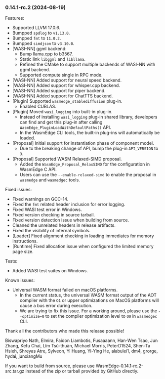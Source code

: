 ### 0.14.1-rc.2 (2024-08-19)

Features:

* Supported LLVM 17.0.6.
* Bumpped `spdlog` to `v1.13.0`.
* Bumpped `fmt` to `11.0.2`.
* Bumpped `simdjson` to `v3.10.0`.
* [WASI-NN] ggml backend:
  * Bump llama.cpp to b3567.
  * Static link `libggml` and `libllama`.
  * Refined the CMake to support multiple backends of WASI-NN with ggml backend.
  * Supported compute single in RPC mode.
* [WASI-NN] Added support for neural speed backend.
* [WASI-NN] Added support for whisper.cpp backend.
* [WASI-NN] Added support for piper backend.
* [WASI-NN] Added support for ChatTTS backend.
* [Plugin] Supported `wasmedge_stablediffusion` plug-in.
  * Enabled CUBLAS.
* [Plugin] Moved `wasi_logging` into built-in plug-in.
  * Instead of installing `wasi_logging` plug-in shared library, developers can find and get this plug-in after calling `WasmEdge_PluginLoadWithDefaultPaths()` API.
  * In the WasmEdge CLI tools, the built-in plug-ins will automatically be loaded.
* [Proposal] Initial support for instantiation phase of component model.
  * Due to the breaking change of API, bump the plug-in `API_VERSION` to `3`.
* [Proposal] Supported WASM Relaxed-SIMD proposal.
  * Added the `WasmEdge_Proposal_RelaxSIMD` for the configuration in WasmEdge C API.
  * Users can use the `--enable-relaxed-simd` to enable the proposal in `wasmedge` and `wasmedgec` tools.

Fixed issues:

* Fixed warnings on GCC-14.
* Fixed the `fmt` related header inclusion for error logging.
* Fixed WASI test error in Windows.
* Fixed version checking in source tarball.
* Fixed version detection issue when building from source.
* Cleaned the unrelated headers in release artifacts.
* Fixed the visibility of internal symbols.
* [Loader] Fixed alignment checking in loading immediates for memory instructions.
* [Runtime] Fixed allocation issue when configured the limited memory page size.

Tests:

* Added WASI test suites on Windows.

Known issues:

* Universal WASM format failed on macOS platforms.
  * In the current status, the universal WASM format output of the AOT compiler with the `O1` or upper optimizations on MacOS platforms will cause a bus error during execution.
  * We are trying to fix this issue. For a working around, please use the `--optimize=0` to set the compiler optimization level to `O0` in `wasmedgec` CLI.

Thank all the contributors who made this release possible!

Biswapriyo Nath, Elmira, Faidon Liambotis, Fusaaaann, Han-Wen Tsao, Jun Zhang, Kefu Chai, Lîm Tsú-thuàn, Michael Morris, PeterD1524, Shen-Ta Hsieh, Shreyas Atre, Sylveon, Yi Huang, Yi-Ying He, alabulei1, dm4, grorge, hydai, junxiangMu

If you want to build from source, please use WasmEdge-0.14.1-rc.2-src.tar.gz instead of the zip or tarball provided by GitHub directly.

